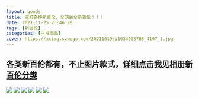 ```yaml
---
layout: goods
title: 主打各种新百伦，全网最全新百伦！！！
date: 2021-11-25 23:46:28
tags: [新百伦]
categories: [主推商品]
cover: https://xcimg.szwego.com/20211019/i1634603705_4197_1.jpg
---
```


## 各类新百伦都有，不止图片款式，[详细点击我见相册新百伦分类](https://a201908151156258800121360.szwego.com/static/index.html?t=1637855775881#/goods_list/A201908151156258800121360?tagId=22920415)


![](https://xcimg.szwego.com/20211019/i1634603705_4197_1.jpg)
![](https://xcimg.szwego.com/20210825/a1629830095672_4230.jpg)
![](https://xcimg.szwego.com/20211028/a1635355616960_8678.jpg)
![](https://xcimg.szwego.com/20211025/i1635171521_7946_0.jpg)
![](https://xcimg.szwego.com/20211124/a1637736752113_2844.jpg)
![](https://xcimg.szwego.com/20210912/i1631392263_2132_0.jpg)

